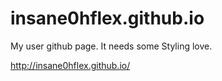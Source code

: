 # insane0hflex.github.io

My user github page. It needs some Styling love.


http://insane0hflex.github.io/

